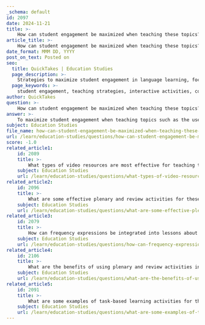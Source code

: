 ```yaml
---
_schema: default
id: 2097
date: 2024-11-21
title: >-
    How can student engagement be maximized when teaching these topics?
article_title: >-
    How can student engagement be maximized when teaching these topics?
date_format: MMM DD, YYYY
post_on_text: Posted on
seo:
  title: QuickTakes | Education Studies
  page_description: >-
    Strategies to maximize student engagement in language learning, focusing on active participation, collaboration, varied learning approaches, critical thinking, real-world relevance, and the use of technology.
  page_keywords: >-
    student engagement, teaching strategies, interactive activities, cooperative learning, diverse learning methods, open-ended questions, real-world connections, movement in learning, feedback, reflection, technology integration
author: QuickTakes
question: >-
    How can student engagement be maximized when teaching these topics?
answer: >-
    To maximize student engagement when teaching topics such as the use of the verb "jouer" with musical instruments, the conjugation of first group "er" verbs, and the application of reflexive verbs in daily routines, educators can implement several effective strategies:\n\n1. **Interactive Activities**: Incorporate fun and interactive activities that allow students to actively participate in their learning. For example, using games like "Jacques dit" can reinforce vocabulary related to musical instruments while making the learning process enjoyable. Additionally, activities like "write the room" can encourage movement and engagement as students search for vocabulary cards around the classroom.\n\n2. **Cooperative Learning**: Encourage collaborative learning by having students work in pairs or small groups. This can involve modeling or explaining concepts to each other, which not only reinforces their understanding but also builds communication skills. Group activities can also foster a sense of community and reduce anxiety among shy students.\n\n3. **Diverse Learning Methods**: Offer multiple versions of activities or assignments to cater to different learning styles. For instance, some students may prefer visual aids, while others might benefit from auditory resources. Providing a variety of engagement opportunities ensures that all students can connect with the material in a way that resonates with them.\n\n4. **Open-Ended Questions**: Use open-ended questions to stimulate critical thinking and discussion. This approach allows students to express their thoughts without the fear of being wrong, thereby encouraging participation from all students, including those who may be hesitant to speak up.\n\n5. **Real-World Connections**: Design learning tasks that connect to students' real-world experiences. For example, discussing their favorite musical instruments or how they incorporate music into their daily routines can make the content more relatable and engaging.\n\n6. **Movement and Physical Activity**: Incorporate physical movement into lessons. Activities that require students to move around the classroom, such as scavenger hunts for vocabulary or conjugation practice, can enhance engagement and make learning more dynamic.\n\n7. **Feedback and Reflection**: Encourage students to seek feedback and engage in self-reflection. This can be facilitated through peer reviews or reflective journals where students assess their understanding and progress. This practice not only promotes metacognition but also helps students take ownership of their learning.\n\n8. **Utilizing Technology**: Integrate technology into the classroom to create multimedia resources that can enhance learning. For example, using audio clips from native speakers can help with pronunciation and listening skills, while interactive online platforms can provide additional practice and engagement.\n\nBy implementing these strategies, educators can create a more engaging and supportive learning environment that fosters student motivation and enhances their understanding of the topics at hand. Engaging students in meaningful ways not only promotes retention but also encourages a positive attitude towards learning.
subject: Education Studies
file_name: how-can-student-engagement-be-maximized-when-teaching-these-topics.md
url: /learn/education-studies/questions/how-can-student-engagement-be-maximized-when-teaching-these-topics
score: -1.0
related_article1:
    id: 2089
    title: >-
        What types of video resources are most effective for teaching these topics?
    subject: Education Studies
    url: /learn/education-studies/questions/what-types-of-video-resources-are-most-effective-for-teaching-these-topics
related_article2:
    id: 2096
    title: >-
        What are some effective plenary and review activities for these topics?
    subject: Education Studies
    url: /learn/education-studies/questions/what-are-some-effective-plenary-and-review-activities-for-these-topics
related_article3:
    id: 2079
    title: >-
        How can frequency expressions be integrated into lessons about 'jouer' with musical instruments?
    subject: Education Studies
    url: /learn/education-studies/questions/how-can-frequency-expressions-be-integrated-into-lessons-about-jouer-with-musical-instruments
related_article4:
    id: 2106
    title: >-
        What are the benefits of using plenary and review activities in language learning?
    subject: Education Studies
    url: /learn/education-studies/questions/what-are-the-benefits-of-using-plenary-and-review-activities-in-language-learning
related_article5:
    id: 2091
    title: >-
        What are some examples of task-based learning activities for these topics?
    subject: Education Studies
    url: /learn/education-studies/questions/what-are-some-examples-of-taskbased-learning-activities-for-these-topics
---
```


&nbsp;